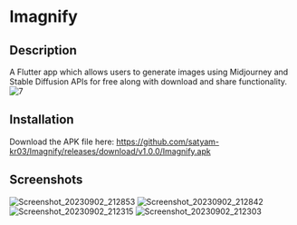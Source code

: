 # Imagnify

## Description

A Flutter app which allows users to generate images using Midjourney and Stable Diffusion APIs for free along with download and share functionality.
![7](https://github.com/satyam-kr03/Imagnify/assets/126661857/f7196ebe-9f5c-4be9-a0ce-34438c88ed67)

## Installation

Download the APK file here: https://github.com/satyam-kr03/Imagnify/releases/download/v1.0.0/Imagnify.apk

## Screenshots


![Screenshot_20230902_212853](https://github.com/satyam-kr03/Imagnify/assets/126661857/fd8cc52b-890d-4c77-9dee-08b9029c8a59)
![Screenshot_20230902_212842](https://github.com/satyam-kr03/Imagnify/assets/126661857/c6d7676c-1083-47a4-8a72-4aca10e034e4)
![Screenshot_20230902_212315](https://github.com/satyam-kr03/Imagnify/assets/126661857/1d7de99b-8a8b-4a48-8726-129663bb96d6)
![Screenshot_20230902_212303](https://github.com/satyam-kr03/Imagnify/assets/126661857/76684337-8f1c-427d-b0be-c72949cadff6)
